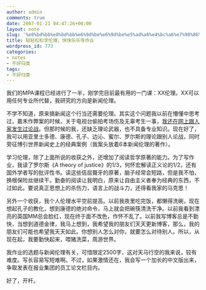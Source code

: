 ```yaml
---
author: admin
comments: true
date: 2007-01-21 04:47:26+00:00
layout: note
slug: '%e8%bd%bb%e8%bd%bb%e6%9d%be%e6%9d%be%e5%ad%a6%e4%bc%a6%e7%90%86%ef%bc%8c%e5%bf%ab%e5%bf%ab%e4%b9%90%e4%b9%90%e5%86%99%e4%bd%9c%e4%b8%9a'
title: 轻轻松松学伦理，快快乐乐写作业
wordpress_id: 773
categories:
- notes
- 不好归类
tags:
- 不好归类
---
```


我们的MPA课程已经进行了一半，刚学完目前最有用的一门课：XX伦理。XX可以用任何专业所代替，我研究的方向是新闻伦理。

不学不知道，原来搞新闻这个行当还需要伦理。其实这个问题我以前在懵懂中思考过，嘉禾作弊案的时候，关于电视台偷拍考场伤及无辜考生一事，[我还在网上跟人家发生过论战](http://www.tyfo.com/tanfoplan/talk/redheart/index_0724.htm)。但那时候的我，还缺乏理论武器，也不具备专业知识。现在好了，我可以用亚里士多德、康德、孔子、边沁、蜜尔、罗尔斯的理论跟别人论战，同时旁征博引世界新闻史上的经典案例（我案头放着6本新闻伦理的著作）。

学习伦理，除了上面所说的收获之外，还增加了阅读哲学原著的能力。为了写作业，我读了罗尔斯《A theory of justice》的1/3，何怀宏解读正义论的1/2，还有国外学者写的批评性书。读这些佶屈聱牙的原著，脑子经常会短路，但是我不怕，换根保险丝继续干。勤奋的阅读让我明白，原来让自由主义者奉为经典的东西，不过如此。要说真正思想上的杀伤力，语言上的战斗力，还得看我家的马克思！

另外一个收获，我个人伦理水平空前提高。以前我夜里吃完饭，都懒得洗碗，现在想起孔子的教化，想到康德的绝对命令，马上就会把碗筷清洗干净。以前我看到漂亮的英国MM总会脸红，现在终于面不改色，作怀不乱了。以前我写博客总是不勤快，当想到道德金律，我马上想到，我希望我的朋友们天天更新博客，那么，我的朋友们可能也希望我天天如此。你想别人怎么对你，就要怎么对待别人。所以，从现在起，我要勤快起来，喂猪洗菜，周游世界。

我作业的选题与新闻伦理有关，可惜限定2500字，这对天马行空的我来说，较有难度。写长容易写短难啊。不过，如果激情还在，我会写一个加长的中文版出来，争取发表在报业集团的员工论文栏目内。

好了，开杆。
